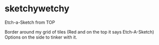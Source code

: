 # sketchywetchy

Etch-a-Sketch from TOP

Border around my grid of tiles (Red and on the top it says Etch-A-Sketch)
Options on the side to tinker with it.

